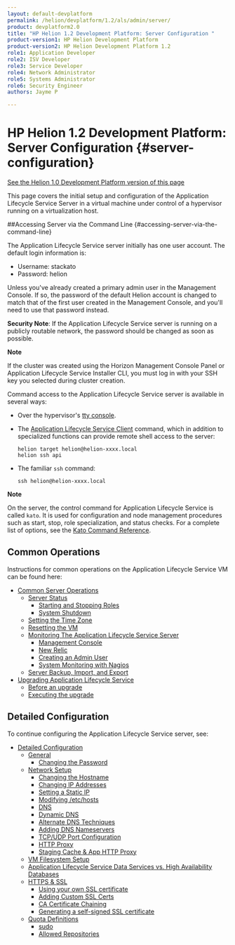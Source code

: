 ```yaml
---
layout: default-devplatform
permalink: /helion/devplatform/1.2/als/admin/server/
product: devplatform2.0
title: "HP Helion 1.2 Development Platform: Server Configuration "
product-version1: HP Helion Development Platform
product-version2: HP Helion Development Platform 1.2
role1: Application Developer
role2: ISV Developer 
role3: Service Developer
role4: Network Administrator
role5: Systems Administrator 
role6: Security Engineer
authors: Jayme P

---
```

<!--UNDER REVISION-->

# HP Helion 1.2 Development Platform: Server Configuration {#server-configuration}
[See the Helion 1.0 Development Platform version of this page](/als/v1/admin/server/)

This page covers the initial setup and configuration of the Application Lifecycle Service
Server in a virtual machine under control of a hypervisor running on a
virtualization host.

##Accessing Server via the Command Line {#accessing-server-via-the-command-line}

The Application Lifecycle Service server initially has one user account. The default login information is:

* Username: stackato
* Password: helion

Unless you've already created a primary admin user in the Management Console. If so, the password of the default Helion account is changed to match that of the first user created in the Management Console, and you'll need to use that password instead. 

**Security Note**: If the Application Lifecycle Service server is running on a publicly routable network, the password should be changed as soon as possible.

**Note**

 If the cluster was created using the Horizon Management Console Panel or Application Lifecycle Service Installer CLI, you must log in with your SSH key you selected during cluster creation.

Command access to the Application Lifecycle Service server is available in several ways:

-   Over the hypervisor's [tty console](/helion/devplatform/1.2/als/user/reference/glossary/#term-tty-console).

-   The [Application Lifecycle Service Client](/helion/devplatform/1.2/als/user/reference/client-ref/#command-ref-client) command, which in addition to specialized functions can provide remote shell access to the server:

        helion target helion@helion-xxxx.local
        helion ssh api

-   The familiar `ssh` command:

        ssh helion@helion-xxxx.local

**Note**
<!-- For ssh access on Windows, we recommend [MSYS](http://sourceforge.net/apps/trac/mingw-w64/wiki/MSYS).-->

On the server, the control command for Application Lifecycle Service is called
`kato`. It is used for configuration and node
management procedures such as start, stop, role specialization, and
status checks. For a complete list of options, see the [Kato Command Reference](/helion/devplatform/1.2/als/admin/reference/kato-ref/).

Common Operations[](#common-operations "Permalink to this headline")
---------------------------------------------------------------------

Instructions for common operations on the Application Lifecycle Service VM can be found here:

-   [Common Server Operations](/helion/devplatform/1.2/als/admin/server/operations/)
    -   [Server Status](/helion/devplatform/1.2/als/admin/server/operations/#server-status)
        -   [Starting and Stopping
            Roles](/helion/devplatform/1.2/als/admin/server/operations/#starting-and-stopping-roles)
        -   [System Shutdown](/helion/devplatform/1.2/als/admin/server/operations/#system-shutdown)
    -   [Setting the Time Zone](/helion/devplatform/1.2/als/admin/server/operations/#setting-the-time-zone)
    -   [Resetting the VM](/helion/devplatform/1.2/als/admin/server/operations/#resetting-the-vm)
    -   [Monitoring The Application Lifecycle Service
        Server](/helion/devplatform/1.2/als/admin/server/operations/#monitoring-the-helion-server)
        -   [Management Console](/helion/devplatform/1.2/als/admin/server/operations/#management-console)
        -   [New Relic](/helion/devplatform/1.2/als/admin/server/operations/#new-relic)
        -   [Creating an Admin User](/helion/devplatform/1.2/als/admin/server/operations/#creating-an-admin-user)
        -   [System Monitoring with Nagios](/helion/devplatform/1.2/als/admin/server/operations/#system-monitoring-with-nagios)
    -   [Server Backup, Import, and Export](/helion/devplatform/1.2/als/admin/server/operations/#server-backup-import-and-export)
-   [Upgrading Application Lifecycle Service](/helion/devplatform/1.2/als/admin/server/upgrade/)
    -   [Before an upgrade](/helion/devplatform/1.2/als/admin/server/upgrade/#before-an-upgrade)
    -   [Executing the upgrade](/helion/devplatform/1.2/als/admin/server/upgrade/#executing-the-upgrade)

Detailed Configuration[](#detailed-configuration "Permalink to this headline")
-------------------------------------------------------------------------------

To continue configuring the Application Lifecycle Service server, see:

-   [Detailed Configuration](/helion/devplatform/1.2/als/admin/server/configuration/)
    -   [General](/helion/devplatform/1.2/als/admin/server/configuration/#general)
        -   [Changing the Password](/helion/devplatform/1.2/als/admin/server/configuration/#changing-the-password)
    -   [Network Setup](/helion/devplatform/1.2/als/admin/server/configuration/#network-setup)
        -   [Changing the
            Hostname](/helion/devplatform/1.2/als/admin/server/configuration/#changing-the-hostname)
        -   [Changing IP
            Addresses](/helion/devplatform/1.2/als/admin/server/configuration/#changing-ip-addresses)
        -   [Setting a Static
            IP](/helion/devplatform/1.2/als/admin/server/configuration/#setting-a-static-ip)
        -   [Modifying
            /etc/hosts](/helion/devplatform/1.2/als/admin/server/configuration/#modifying-etc-hosts)
        -   [DNS](/helion/devplatform/1.2/als/admin/server/configuration/#dns)
        -   [Dynamic DNS](/helion/devplatform/1.2/als/admin/server/configuration/#dynamic-dns)
        -   [Alternate DNS
            Techniques](/helion/devplatform/1.2/als/admin/server/configuration/#alternate-dns-techniques)
        -   [Adding DNS
            Nameservers](/helion/devplatform/1.2/als/admin/server/configuration/#adding-dns-nameservers)
        -   [TCP/UDP Port
            Configuration](/helion/devplatform/1.2/als/admin/server/configuration/#tcp-udp-port-configuration)
        -   [HTTP Proxy](/helion/devplatform/1.2/als/admin/server/configuration/#http-proxy)
        -   [Staging Cache & App HTTP
            Proxy](/helion/devplatform/1.2/als/admin/server/configuration/#staging-cache-app-http-proxy)
    -   [VM Filesystem Setup](/helion/devplatform/1.2/als/admin/server/configuration/#vm-filesystem-setup)
    -   [Application Lifecycle Service Data Services vs. High Availability
        Databases](/helion/devplatform/1.2/als/admin/server/configuration/#helion-data-services-vs-high-availability-databases)
    -   [HTTPS & SSL](/helion/devplatform/1.2/als/admin/server/configuration/#https-ssl)
        -   [Using your own SSL
            certificate](/helion/devplatform/1.2/als/admin/server/configuration/#using-your-own-ssl-certificate)
        -   [Adding Custom SSL Certs](/helion/devplatform/1.2/als/admin/server/configuration/#adding-custom-ssl-certs-sni)
        -   [CA Certificate
            Chaining](/helion/devplatform/1.2/als/admin/server/configuration/#ca-certificate-chaining)
        -   [Generating a self-signed SSL
            certificate](/helion/devplatform/1.2/als/admin/server/configuration/#generating-a-self-signed-ssl-certificate)
    -   [Quota Definitions](/helion/devplatform/1.2/als/admin/server/configuration/#quota-definitions)
        -   [sudo](/helion/devplatform/1.2/als/admin/server/configuration/#sudo)
        -   [Allowed
            Repositories](/helion/devplatform/1.2/als/admin/server/configuration/#allowed-repositories)
